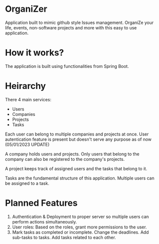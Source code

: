 # OrganiZer
Application built to mimic github style Issues management. OrganiZe your life, events, non-software projects and more with this easy to use application.

# How it works?
The application is built using functionalities from Spring Boot. 

# Heirarchy
There 4 main services:
- Users
- Companies
- Projects
- Tasks

Each user can belong to multiple companies and projects at once.
User autentication feature is present but doesn't serve any purpose as of now (05/01/2023 UPDATE)

A company holds users and projects. Only users that belong to the company can also be registered to the company's projects.

A project keeps track of assigned users and the tasks that belong to it.

Tasks are the fundamental structure of this application. Multiple users can be assigned to a task.

# Planned Features
1) Authentication & Deployment to proper server so multiple users can perform actions simultaneously.
2) User roles: Based on the roles, grant more permissions to the user.
3) Mark tasks as completed or incomplete. Change the deadlines. Add sub-tasks to tasks. Add tasks related to each other. 
